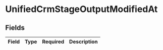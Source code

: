 # UnifiedCrmStageOutputModifiedAt


## Fields

| Field       | Type        | Required    | Description |
| ----------- | ----------- | ----------- | ----------- |